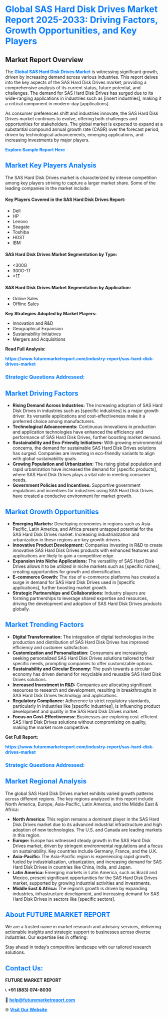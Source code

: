 <h1 style="color: #007BFF;">Global SAS Hard Disk Drives Market Report 2025-2033: Driving Factors, Growth Opportunities, and Key Players</h1>

<section id="overview">
<h2>Market Report Overview</h2>
<p>The <a href="https://www.futuremarketreport.com/industry-report/sas-hard-disk-drives-market" style="color: #007BFF; text-decoration: none;"><strong>Global SAS Hard Disk Drives Market</strong></a> is witnessing significant growth, driven by increasing demand across various industries. This report delves into the key aspects of the SAS Hard Disk Drives market, providing a comprehensive analysis of its current status, future potential, and challenges. The demand for SAS Hard Disk Drives has surged due to its wide-ranging applications in industries such as [insert industries], making it a critical component in modern-day [applications].</p>
<p>As consumer preferences shift and industries innovate, the SAS Hard Disk Drives market continues to evolve, offering both challenges and opportunities for stakeholders. The global market is expected to expand at a substantial compound annual growth rate (CAGR) over the forecast period, driven by technological advancements, emerging applications, and increasing investments by major players.</p>
</section>

<section id="overview">
<p><a href="https://www.futuremarketreport.com/request-sample/reportId=115254" style="color: #007BFF; text-decoration: none;"><strong>Explore Sample Report Here</strong></a></p>
</section>

<section id="key-players">
<h2 style="color: #007BFF;">Market Key Players Analysis</h2>
<p>The SAS Hard Disk Drives market is characterized by intense competition among key players striving to capture a larger market share. Some of the leading companies in the market include:</p>
<h4>Key Players Covered in the SAS Hard Disk Drives Report:</h4>
<ul><li>Dell</li><li>HP</li><li>Lenovo</li><li>Seagate</li><li>Toshiba</li><li>HGST</li><li>IBM</li></ul>
<h4>SAS Hard Disk Drives Market Segmentation by Type:</h4>
<ul><li>&lt;300G</li><li>300G-1T</li><li>&gt;1T</li></ul>

<h4>SAS Hard Disk Drives Market Segmentation by Application:</h4>
<ul><li>Online Sales</li><li>Offline Sales</li></ul>
<p><strong>Key Strategies Adopted by Market Players:</strong></p>
<ul>
<li>Innovation and R&D</li>
<li>Geographical Expansion</li>
<li>Sustainability Initiatives</li>
<li>Mergers and Acquisitions</li>
</ul>
</section>

<section>
<p><strong>Read Full Analysis: </strong></p><a href="https://www.futuremarketreport.com/industry-report/sas-hard-disk-drives-market" style="color: #007BFF; text-decoration: none;"><strong>https://www.futuremarketreport.com/industry-report/sas-hard-disk-drives-market</strong></a>
<h3 style="color: #007BFF;">Strategic Questions Addressed:</h3>
</section>

<section id="driving-factors">
<h2 style="color: #007BFF;">Market Driving Factors</h2>
<ul>
<li><strong>Rising Demand Across Industries:</strong> The increasing adoption of SAS Hard Disk Drives in industries such as [specific industries] is a major growth driver. Its versatile applications and cost-effectiveness make it a preferred choice among manufacturers.</li>
<li><strong>Technological Advancements:</strong> Continuous innovations in production and application technologies have enhanced the efficiency and performance of SAS Hard Disk Drives, further boosting market demand.</li>
<li><strong>Sustainability and Eco-Friendly Initiatives:</strong> With growing environmental concerns, the demand for sustainable SAS Hard Disk Drives solutions has surged. Companies are investing in eco-friendly variants to align with global sustainability goals.</li>
<li><strong>Growing Population and Urbanization:</strong> The rising global population and rapid urbanization have increased the demand for [specific products], where SAS Hard Disk Drives plays a vital role in meeting consumer needs.</li>
<li><strong>Government Policies and Incentives:</strong> Supportive government regulations and incentives for industries using SAS Hard Disk Drives have created a conducive environment for market growth.</li>
</ul>
</section>

<section id="growth-opportunities">
<h2 style="color: #007BFF;">Market Growth Opportunities</h2>
<ul>
<li><strong>Emerging Markets:</strong> Developing economies in regions such as Asia-Pacific, Latin America, and Africa present untapped potential for the SAS Hard Disk Drives market. Increasing industrialization and urbanization in these regions are key growth drivers.</li>
<li><strong>Innovative Product Development:</strong> Companies investing in R&D to create innovative SAS Hard Disk Drives products with enhanced features and applications are likely to gain a competitive edge.</li>
<li><strong>Expansion into Niche Applications:</strong> The versatility of SAS Hard Disk Drives allows it to be utilized in niche markets such as [specific niches], creating opportunities for growth and diversification.</li>
<li><strong>E-commerce Growth:</strong> The rise of e-commerce platforms has created a surge in demand for SAS Hard Disk Drives used in [specific applications], further boosting market growth.</li>
<li><strong>Strategic Partnerships and Collaborations:</strong> Industry players are forming partnerships to leverage shared expertise and resources, driving the development and adoption of SAS Hard Disk Drives products globally.</li>
</ul>
</section>

<section id="trending-factors">
<h2 style="color: #007BFF;">Market Trending Factors</h2>
<ul>
<li><strong>Digital Transformation:</strong> The integration of digital technologies in the production and distribution of SAS Hard Disk Drives has improved efficiency and customer satisfaction.</li>
<li><strong>Customization and Personalization:</strong> Consumers are increasingly seeking personalized SAS Hard Disk Drives solutions tailored to their specific needs, prompting companies to offer customizable options.</li>
<li><strong>Sustainability and Circular Economy:</strong> The push towards a circular economy has driven demand for recyclable and reusable SAS Hard Disk Drives solutions.</li>
<li><strong>Increased Investment in R&D:</strong> Companies are allocating significant resources to research and development, resulting in breakthroughs in SAS Hard Disk Drives technology and applications.</li>
<li><strong>Regulatory Compliance:</strong> Adherence to strict regulatory standards, particularly in industries like [specific industries], is influencing product development and quality in the SAS Hard Disk Drives market.</li>
<li><strong>Focus on Cost-Effectiveness:</strong> Businesses are exploring cost-efficient SAS Hard Disk Drives solutions without compromising on quality, making the market more competitive.</li>
</ul>
</section>

<section>
<p><strong>Get Full Report: </strong></p><a href="https://www.futuremarketreport.com/industry-report/sas-hard-disk-drives-market" style="color: #007BFF; text-decoration: none;"><strong>https://www.futuremarketreport.com/industry-report/sas-hard-disk-drives-market</strong></a>
<h3 style="color: #007BFF;">Strategic Questions Addressed:</h3>
</section>


<section id="regional-analysis">
<h2 style="color: #007BFF;">Market Regional Analysis</h2>
<p>The global SAS Hard Disk Drives market exhibits varied growth patterns across different regions. The key regions analyzed in this report include North America, Europe, Asia-Pacific, Latin America, and the Middle East & Africa:</p>
<ul>
<li><strong>North America:</strong> This region remains a dominant player in the SAS Hard Disk Drives market due to its advanced industrial infrastructure and high adoption of new technologies. The U.S. and Canada are leading markets in this region.</li>
<li><strong>Europe:</strong> Europe has witnessed steady growth in the SAS Hard Disk Drives market, driven by stringent environmental regulations and a focus on sustainability. Key countries include Germany, France, and the U.K.</li>
<li><strong>Asia-Pacific:</strong> The Asia-Pacific region is experiencing rapid growth, fueled by industrialization, urbanization, and increasing demand for SAS Hard Disk Drives in countries like China, India, and Japan.</li>
<li><strong>Latin America:</strong> Emerging markets in Latin America, such as Brazil and Mexico, present significant opportunities for the SAS Hard Disk Drives market, supported by growing industrial activities and investments.</li>
<li><strong>Middle East & Africa:</strong> The region’s growth is driven by expanding industries, infrastructure development, and increasing demand for SAS Hard Disk Drives in sectors like [specific sectors].</li>
</ul>
</section>

<footer>
<h2 style="color: #007BFF;">About FUTURE MARKET REPORT</h2>
<p>We are a trusted name in market research and advisory services, delivering actionable insights and strategic support to businesses across diverse industries. Our expertise lies in offering:</p>

<p>Stay ahead in today’s competitive landscape with our tailored research solutions.</p>

<h2 style="color: #007BFF;">Contact Us:</h2>
<p><strong>FUTURE MARKET REPORT</strong></p>
<p>📞 <strong>+91 (883) 074-8030</strong></p>
<p>📧 <strong><a href="mailto:help@futuremarketreport.com" style="color: #007BFF;">help@futuremarketreport.com</a></strong></p>
<p>🌐 <strong><a href="https://www.futuremarketreport.com/" style="color: #007BFF;">Visit Our Website</a></strong></p>
</footer>